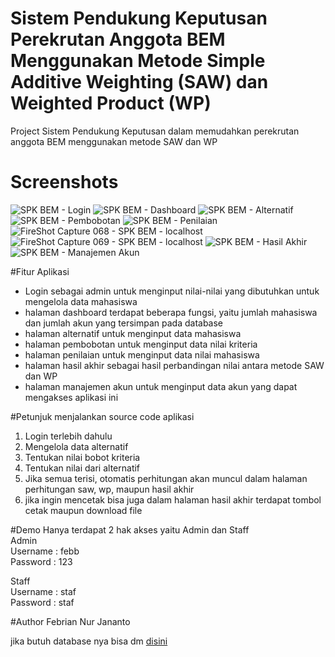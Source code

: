 # Sistem Pendukung Keputusan Perekrutan Anggota BEM Menggunakan Metode Simple Additive Weighting (SAW) dan Weighted Product (WP)
Project Sistem Pendukung Keputusan dalam memudahkan perekrutan anggota BEM menggunakan metode SAW dan WP

# Screenshots
![SPK BEM - Login](https://github.com/user-attachments/assets/f0ec2baf-af61-483a-8e73-991929da0913)
![SPK BEM - Dashboard](https://github.com/user-attachments/assets/18c88979-61d1-4fc0-a4b1-ff02334de8c8)
![SPK BEM - Alternatif](https://github.com/user-attachments/assets/51470b75-0c71-4727-ba45-600f5ed50514)
![SPK BEM - Pembobotan](https://github.com/user-attachments/assets/da7fd03e-e988-4e71-9711-362d02224f15)
![SPK BEM - Penilaian](https://github.com/user-attachments/assets/ed2b9443-5072-4d33-8268-1b01c5f02649)
![FireShot Capture 068 - SPK BEM - localhost](https://github.com/user-attachments/assets/b6e7163b-2510-42fb-8a29-aca176342d2a)
![FireShot Capture 069 - SPK BEM - localhost](https://github.com/user-attachments/assets/f04819e0-dd13-4872-9cad-540ec88a736b)
![SPK BEM - Hasil Akhir](https://github.com/user-attachments/assets/b74e5d17-3109-4a90-a01f-7b6cf7c91adf)
![SPK BEM - Manajemen Akun](https://github.com/user-attachments/assets/23614050-79e7-4b46-90ec-b3d47a2186f8)

#Fitur Aplikasi
- Login sebagai admin untuk menginput nilai-nilai yang dibutuhkan untuk mengelola data mahasiswa
- halaman dashboard terdapat beberapa fungsi, yaitu jumlah mahasiswa dan jumlah akun yang tersimpan pada database
- halaman alternatif untuk menginput data mahasiswa
- halaman pembobotan untuk menginput data nilai kriteria
- halaman penilaian untuk menginput data nilai mahasiswa
- halaman hasil akhir sebagai hasil perbandingan nilai antara metode SAW dan WP
- halaman manajemen akun untuk menginput data akun yang dapat mengakses aplikasi ini

#Petunjuk menjalankan source code aplikasi
1. Login terlebih dahulu
2. Mengelola data alternatif
3. Tentukan nilai bobot kriteria
4. Tentukan nilai dari alternatif
5. Jika semua terisi, otomatis perhitungan akan muncul dalam halaman perhitungan saw, wp, maupun hasil akhir
6. jika ingin mencetak bisa juga dalam halaman hasil akhir terdapat tombol cetak maupun download file

#Demo
Hanya terdapat 2 hak akses yaitu Admin dan Staff <br>
Admin <br>
Username  : febb <br>
Password  : 123 <br>

Staff <br>
Username  : staf <br>
Password  : staf <br>

#Author
Febrian Nur Jananto

jika butuh database nya bisa dm <a href="https://www.instagram.com/_febriannj/">disini</a>
